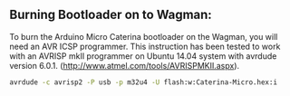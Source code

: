 ## Burning Bootloader on to Wagman:
To burn the Arduino Micro Caterina bootloader on the Wagman,
you will need an AVR ICSP programmer. This instruction has
been tested to work with an AVRISP mkII programmer on
Ubuntu 14.04 system with avrdude version 6.0.1.
(http://www.atmel.com/tools/AVRISPMKII.aspx).

```bash
avrdude -c avrisp2 -P usb -p m32u4 -U flash:w:Caterina-Micro.hex:i
```
